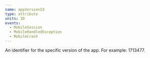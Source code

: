 ```yaml
---
name: appVersionId
type: attribute
units: ID
events:
  - MobileSession
  - MobileHandledException
  - MobileCrash
---
```


An identifier for the specific version of the app. For example: 1713477.
